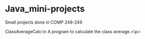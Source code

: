 # Java_mini-projects
Small projects done in COMP 248-249

<p>ClassAverageCalc:\n
A program to calculate the class average.<\p>

